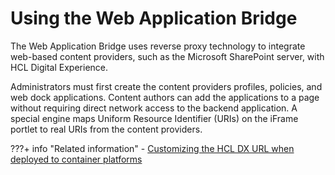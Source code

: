 # Using the Web Application Bridge

The Web Application Bridge uses reverse proxy technology to integrate web-based content providers, such as the Microsoft SharePoint server, with HCL Digital Experience.

Administrators must first create the content providers profiles, policies, and web dock applications. Content authors can add the applications to a page without requiring direct network access to the backend application. A special engine maps Uniform Resource Identifier (URIs) on the iFrame portlet to real URIs from the content providers.

???+ info "Related information"
    - [Customizing the HCL DX URL when deployed to container platforms](https://help.hcltechsw.com/digital-experience/9.5/containerization/t_customize_dx_url.html)

